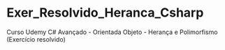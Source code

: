 # Exer_Resolvido_Heranca_Csharp
Curso Udemy C# Avançado - Orientada Objeto - Herança e Polimorfismo (Exercício resolvido)
